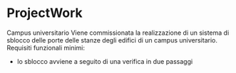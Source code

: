 # ProjectWork
Campus universitario
Viene commissionata la realizzazione di un sistema di sblocco delle porte delle stanze degli edifici di un campus universitario.
Requisiti funzionali minimi:
 - lo sblocco avviene a seguito di una verifica in due passaggi
